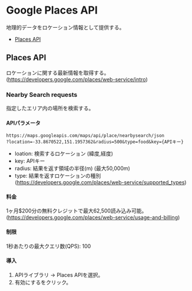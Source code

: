 # Google Places API

地理的データをロケーション情報として提供する。

* [Places API](#places-api)

## Places API

ロケーションに関する最新情報を取得する。(https://developers.google.com/places/web-service/intro)

### Nearby Search requests

指定したエリア内の場所を検索する。

#### APIパラメータ

```
https://maps.googleapis.com/maps/api/place/nearbysearch/json
?location=-33.8670522,151.1957362&radius=500&type=food&key={APIキー}
```

* loation: 検索するロケーション (緯度,経度)
* key: APIキー
* radius: 結果を返す領域の半径(m) (最大50,000m)
* type: 結果を返すロケーションの種別 (https://developers.google.com/places/web-service/supported_types)

#### 料金

1ヶ月$200分の無料クレジットで最大62,500読み込み可能。(https://developers.google.com/places/web-service/usage-and-billing)

#### 制限

1秒あたりの最大クエリ数(QPS): 100

#### 導入

1. APIライブラリ -> Places APIを選択。
2. 有効にするをクリック。
